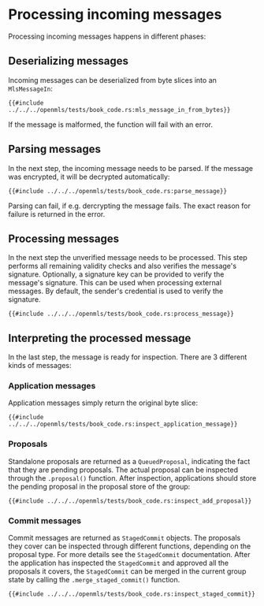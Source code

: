 # Processing incoming messages

Processing incoming messages happens in different phases:

## Deserializing messages

Incoming messages can be deserialized from byte slices into an `MlsMessageIn`:

```rust,no_run,noplayground
{{#include ../../../openmls/tests/book_code.rs:mls_message_in_from_bytes}}
```

If the message is malformed, the function will fail with an error.

## Parsing messages

In the next step, the incoming message needs to be parsed. If the message was encrypted, it will be decrypted automatically:

```rust,no_run,noplayground
{{#include ../../../openmls/tests/book_code.rs:parse_message}}
```

Parsing can fail, if e.g. dercrypting the message fails. The exact reason for failure is returned in the error.

## Processing messages

In the next step the unverified message needs to be processed. This step performs all remaining validity checks and also verifies the message's signature. Optionally, a signature key can be provided to verify the message's signature. This can be used when processing external messages. By default, the sender's credential is used to verify the signature.

```rust,no_run,noplayground
{{#include ../../../openmls/tests/book_code.rs:process_message}}
```

## Interpreting the processed message

In the last step, the message is ready for inspection. There are 3 different kinds of messages:

### Application messages

Application messages simply return the original byte slice:

```rust,no_run,noplayground
{{#include ../../../openmls/tests/book_code.rs:inspect_application_message}}
```

### Proposals

Standalone proposals are returned as a `QueuedProposal`, indicating the fact that they are pending proposals. The actual proposal can be inspected through the `.proposal()` function. After inspection, applications should store the pending proposal in the proposal store of the group:

```rust,no_run,noplayground
{{#include ../../../openmls/tests/book_code.rs:inspect_add_proposal}}
```

### Commit messages

Commit messages are returned as `StagedCommit` objects. The proposals they cover can be inspected through different functions, depending on the proposal type. For more details see the `StagedCommit` documentation. After the application has inspected the `StagedCommit` and approved all the proposals it covers, the `StagedCommit` can be merged in the current group state by calling the `.merge_staged_commit()` function.

```rust,no_run,noplayground
{{#include ../../../openmls/tests/book_code.rs:inspect_staged_commit}}
```
